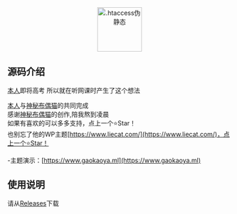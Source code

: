 <div align="center">
  <img width="100" style="max-width:50%" src="https://img.eyabc.cn/images/2022/12/03/iuc0ch.png" title=".htaccess伪静态">
</div>










## 源码介绍
[本人](https://mytrainnet.xyz)即将高考 所以就在听网课时产生了这个想法

[本人](https://mytrainnet.xyz)与[神秘布偶猫](ifalse.onll.cn)的共同完成<br />
感谢[神秘布偶猫](https://www.liecat.com)的创作,陪我熬到凌晨<br />
如果有喜欢的可以多多支持，点上一个⭐Star！<br />
也别忘了他的WP主题[https://www.liecat.com/](https://www.liecat.com/)，点上一个⭐Star！

-主题演示：[https://www.gaokaoya.ml](https://www.gaokaoya.ml)



## 使用说明

请从[Releases](../../releases)下载


